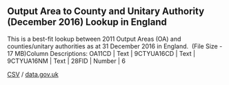 ## Output Area to County and Unitary Authority (December 2016) Lookup in England

This is a best-fit lookup between 2011 Output Areas (OA) and counties/unitary authorities as at 31 December 2016 in England.  (File Size - 17 MB)Column Descriptions: OA11CD | Text | 9CTYUA16CD | Text | 9CTYUA16NM | Text | 28FID | Number | 6

[CSV](csv/036.csv) / [data.gov.uk](https://data.gov.uk/dataset/0d0362a3-53f4-4056-b110-e988324fc5b5/output-area-to-county-and-unitary-authority-december-2016-lookup-in-england)

